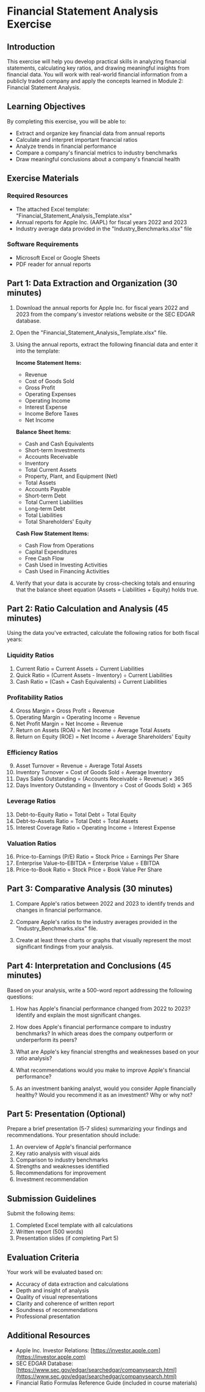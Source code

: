 # Financial Statement Analysis Exercise

## Introduction

This exercise will help you develop practical skills in analyzing financial statements, calculating key ratios, and drawing meaningful insights from financial data. You will work with real-world financial information from a publicly traded company and apply the concepts learned in Module 2: Financial Statement Analysis.

## Learning Objectives

By completing this exercise, you will be able to:
- Extract and organize key financial data from annual reports
- Calculate and interpret important financial ratios
- Analyze trends in financial performance
- Compare a company's financial metrics to industry benchmarks
- Draw meaningful conclusions about a company's financial health

## Exercise Materials

### Required Resources
- The attached Excel template: "Financial_Statement_Analysis_Template.xlsx"
- Annual reports for Apple Inc. (AAPL) for fiscal years 2022 and 2023
- Industry average data provided in the "Industry_Benchmarks.xlsx" file

### Software Requirements
- Microsoft Excel or Google Sheets
- PDF reader for annual reports

## Part 1: Data Extraction and Organization (30 minutes)

1. Download the annual reports for Apple Inc. for fiscal years 2022 and 2023 from the company's investor relations website or the SEC EDGAR database.

2. Open the "Financial_Statement_Analysis_Template.xlsx" file.

3. Using the annual reports, extract the following financial data and enter it into the template:

   **Income Statement Items:**
   - Revenue
   - Cost of Goods Sold
   - Gross Profit
   - Operating Expenses
   - Operating Income
   - Interest Expense
   - Income Before Taxes
   - Net Income

   **Balance Sheet Items:**
   - Cash and Cash Equivalents
   - Short-term Investments
   - Accounts Receivable
   - Inventory
   - Total Current Assets
   - Property, Plant, and Equipment (Net)
   - Total Assets
   - Accounts Payable
   - Short-term Debt
   - Total Current Liabilities
   - Long-term Debt
   - Total Liabilities
   - Total Shareholders' Equity

   **Cash Flow Statement Items:**
   - Cash Flow from Operations
   - Capital Expenditures
   - Free Cash Flow
   - Cash Used in Investing Activities
   - Cash Used in Financing Activities

4. Verify that your data is accurate by cross-checking totals and ensuring that the balance sheet equation (Assets = Liabilities + Equity) holds true.

## Part 2: Ratio Calculation and Analysis (45 minutes)

Using the data you've extracted, calculate the following ratios for both fiscal years:

### Liquidity Ratios
1. Current Ratio = Current Assets ÷ Current Liabilities
2. Quick Ratio = (Current Assets - Inventory) ÷ Current Liabilities
3. Cash Ratio = (Cash + Cash Equivalents) ÷ Current Liabilities

### Profitability Ratios
4. Gross Margin = Gross Profit ÷ Revenue
5. Operating Margin = Operating Income ÷ Revenue
6. Net Profit Margin = Net Income ÷ Revenue
7. Return on Assets (ROA) = Net Income ÷ Average Total Assets
8. Return on Equity (ROE) = Net Income ÷ Average Shareholders' Equity

### Efficiency Ratios
9. Asset Turnover = Revenue ÷ Average Total Assets
10. Inventory Turnover = Cost of Goods Sold ÷ Average Inventory
11. Days Sales Outstanding = (Accounts Receivable ÷ Revenue) × 365
12. Days Inventory Outstanding = (Inventory ÷ Cost of Goods Sold) × 365

### Leverage Ratios
13. Debt-to-Equity Ratio = Total Debt ÷ Total Equity
14. Debt-to-Assets Ratio = Total Debt ÷ Total Assets
15. Interest Coverage Ratio = Operating Income ÷ Interest Expense

### Valuation Ratios
16. Price-to-Earnings (P/E) Ratio = Stock Price ÷ Earnings Per Share
17. Enterprise Value-to-EBITDA = Enterprise Value ÷ EBITDA
18. Price-to-Book Ratio = Stock Price ÷ Book Value Per Share

## Part 3: Comparative Analysis (30 minutes)

1. Compare Apple's ratios between 2022 and 2023 to identify trends and changes in financial performance.

2. Compare Apple's ratios to the industry averages provided in the "Industry_Benchmarks.xlsx" file.

3. Create at least three charts or graphs that visually represent the most significant findings from your analysis.

## Part 4: Interpretation and Conclusions (45 minutes)

Based on your analysis, write a 500-word report addressing the following questions:

1. How has Apple's financial performance changed from 2022 to 2023? Identify and explain the most significant changes.

2. How does Apple's financial performance compare to industry benchmarks? In which areas does the company outperform or underperform its peers?

3. What are Apple's key financial strengths and weaknesses based on your ratio analysis?

4. What recommendations would you make to improve Apple's financial performance?

5. As an investment banking analyst, would you consider Apple financially healthy? Would you recommend it as an investment? Why or why not?

## Part 5: Presentation (Optional)

Prepare a brief presentation (5-7 slides) summarizing your findings and recommendations. Your presentation should include:

1. An overview of Apple's financial performance
2. Key ratio analysis with visual aids
3. Comparison to industry benchmarks
4. Strengths and weaknesses identified
5. Recommendations for improvement
6. Investment recommendation

## Submission Guidelines

Submit the following items:
1. Completed Excel template with all calculations
2. Written report (500 words)
3. Presentation slides (if completing Part 5)

## Evaluation Criteria

Your work will be evaluated based on:
- Accuracy of data extraction and calculations
- Depth and insight of analysis
- Quality of visual representations
- Clarity and coherence of written report
- Soundness of recommendations
- Professional presentation

## Additional Resources

- Apple Inc. Investor Relations: [https://investor.apple.com](https://investor.apple.com)
- SEC EDGAR Database: [https://www.sec.gov/edgar/searchedgar/companysearch.html](https://www.sec.gov/edgar/searchedgar/companysearch.html)
- Financial Ratio Formulas Reference Guide (included in course materials)
